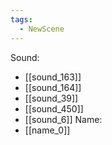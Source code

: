 ```yaml
---
tags:
  - NewScene
---
```

Sound:
- [[sound_163]]
- [[sound_164]]
- [[sound_39]]
- [[sound_450]]
- [[sound_6]]
Name:
- [[name_0]]
